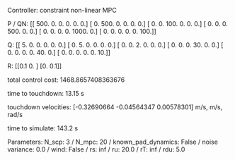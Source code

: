 Controller: constraint non-linear MPC

 P / QN:
 [[ 500.    0.    0.    0.    0.    0.]
 [   0.  500.    0.    0.    0.    0.]
 [   0.    0.  100.    0.    0.    0.]
 [   0.    0.    0.  500.    0.    0.]
 [   0.    0.    0.    0. 1000.    0.]
 [   0.    0.    0.    0.    0.  100.]]

 Q:
 [[ 5.  0.  0.  0.  0.  0.]
 [ 0.  5.  0.  0.  0.  0.]
 [ 0.  0.  2.  0.  0.  0.]
 [ 0.  0.  0. 30.  0.  0.]
 [ 0.  0.  0.  0. 40.  0.]
 [ 0.  0.  0.  0.  0. 10.]]

 R:
 [[0.1 0. ]
 [0.  0.1]]

 total control cost: 1468.8657408363676

 time to touchdown: 13.15 s

 touchdown velocities: [-0.32690664 -0.04564347  0.00578301] m/s, m/s, rad/s

 time to simulate: 143.2 s

 Parameters: N_scp: 3 / N_mpc: 20 / known_pad_dynamics: False / noise variance: 0.0 / wind: False / rs: inf / ru: 20.0 / rT: inf / rdu: 5.0